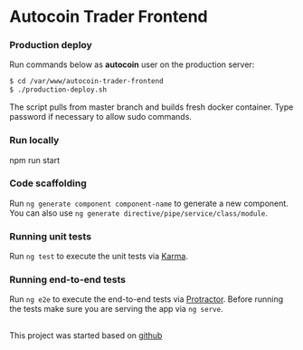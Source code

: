 # Autocoin Trader Frontend

### Production deploy

Run commands below as **autocoin** user on the production server:

```bash
$ cd /var/www/autocoin-trader-frontend
$ ./production-deploy.sh
```

The script pulls from master branch and builds fresh docker container. 
Type password if necessary to allow sudo commands.

### Run locally
npm run start

### Code scaffolding

Run `ng generate component component-name` to generate a new component. You can also use `ng generate directive/pipe/service/class/module`.

### Running unit tests

Run `ng test` to execute the unit tests via [Karma](https://karma-runner.github.io).

### Running end-to-end tests

Run `ng e2e` to execute the end-to-end tests via [Protractor](http://www.protractortest.org/).
Before running the tests make sure you are serving the app via `ng serve`.

## 
This project was started based on [github](https://github.com/start-angular/SB-Admin-BS4-Angular-5)

